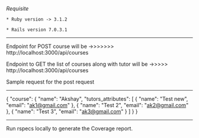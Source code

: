 *Requisite* 

    * Ruby version -> 3.1.2

    * Rails version 7.0.3.1
    
----------------------

Endpoint for POST course will be ->>>>>>> http://localhost:3000/api/courses

Endpoint to GET the list of courses along with tutor will be ->>>>> http://localhost:3000/api/courses

Sample request for the post request

----------------------


{
    "course": {
        "name": "Akshay",
        "tutors_attributes": [
            {
                "name": "Test new",
                "email": "ak1@gmail.com"
            },
            {
                "name": "Test 2",
                "email": "ak2@gmail.com"
            },
            {
                "name": "Test 3",
                "email": "ak3@gmail.com"
            }
        ]
    }
}


-----------------------

Run rspecs locally to generate the Coverage report.
